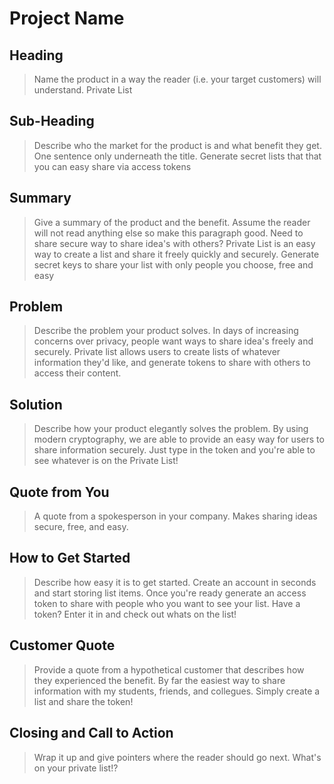 # Project Name #

<!--
> This material was originally posted [here](http://www.quora.com/What-is-Amazons-approach-to-product-development-and-product-management). It is reproduced here for posterities sake.

There is an approach called "working backwards" that is widely used at Amazon. They work backwards from the customer, rather than starting with an idea for a product and trying to bolt customers onto it. While working backwards can be applied to any specific product decision, using this approach is especially important when developing new products or features.

For new initiatives a product manager typically starts by writing an internal press release announcing the finished product. The target audience for the press release is the new/updated product's customers, which can be retail customers or internal users of a tool or technology. Internal press releases are centered around the customer problem, how current solutions (internal or external) fail, and how the new product will blow away existing solutions.

If the benefits listed don't sound very interesting or exciting to customers, then perhaps they're not (and shouldn't be built). Instead, the product manager should keep iterating on the press release until they've come up with benefits that actually sound like benefits. Iterating on a press release is a lot less expensive than iterating on the product itself (and quicker!).

If the press release is more than a page and a half, it is probably too long. Keep it simple. 3-4 sentences for most paragraphs. Cut out the fat. Don't make it into a spec. You can accompany the press release with a FAQ that answers all of the other business or execution questions so the press release can stay focused on what the customer gets. My rule of thumb is that if the press release is hard to write, then the product is probably going to suck. Keep working at it until the outline for each paragraph flows.

Oh, and I also like to write press-releases in what I call "Oprah-speak" for mainstream consumer products. Imagine you're sitting on Oprah's couch and have just explained the product to her, and then you listen as she explains it to her audience. That's "Oprah-speak", not "Geek-speak".

Once the project moves into development, the press release can be used as a touchstone; a guiding light. The product team can ask themselves, "Are we building what is in the press release?" If they find they're spending time building things that aren't in the press release (overbuilding), they need to ask themselves why. This keeps product development focused on achieving the customer benefits and not building extraneous stuff that takes longer to build, takes resources to maintain, and doesn't provide real customer benefit (at least not enough to warrant inclusion in the press release).
 -->

## Heading ##
  > Name the product in a way the reader (i.e. your target customers) will understand.
  Private List

## Sub-Heading ##
  > Describe who the market for the product is and what benefit they get. One sentence only underneath the title.
  Generate secret lists that that you can easy share via access tokens

## Summary ##
  > Give a summary of the product and the benefit. Assume the reader will not read anything else so make this paragraph good.
 Need to share secure way to share idea's with others? Private List is an easy way to create a list and share it freely quickly and securely. Generate secret keys to share your list with only people you choose, free and easy

## Problem ##
  > Describe the problem your product solves.
  In days of increasing concerns over privacy, people want ways to share idea's freely and securely.  Private list allows users to create lists of whatever information they'd like, and generate tokens to share with others to access their content.

## Solution ##
  > Describe how your product elegantly solves the problem.
  By using modern cryptography, we are able to provide an easy way for users to share information securely. Just type in the token and you're able to see whatever is on the Private List!

## Quote from You ##
  > A quote from a spokesperson in your company.
  Makes sharing ideas secure, free, and easy.

## How to Get Started ##
  > Describe how easy it is to get started.
  Create an account in seconds and start storing list items.  Once you're ready generate an access token to share with people who you want to see your list. Have a token? Enter it in and check out whats on the list!
## Customer Quote ##
  > Provide a quote from a hypothetical customer that describes how they experienced the benefit.
  By far the easiest way to share information with my students, friends, and collegues. Simply create a list and share the token!
## Closing and Call to Action ##
  > Wrap it up and give pointers where the reader should go next.
  What's on your private list!?